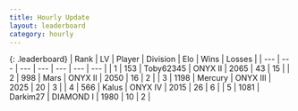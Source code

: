 ```yaml
---
title: Hourly Update
layout: leaderboard
category: hourly
---
```


{: .leaderboard}
| Rank | LV | Player | Division | Elo | Wins | Losses |
| --- | --- | --- | --- | --- | --- | --- |
| <span data-change="1">1</span> | 153 | <span title="ID: 303390">Toby62345</span> | ONYX II | <span data-change="35">2065</span> | <span data-change="4">43</span> | <span data-change="0">15</span> |
| <span data-change="-1">2</span> | 998 | <span title="ID: 651782">Mаrs</span> | ONYX II | <span data-change="0">2050</span> | <span data-change="0">16</span> | <span data-change="0">2</span> |
| <span data-change="0">3</span> | 1198 | <span title="ID: 692745">Mercury</span> | ONYX III | <span data-change="0">2025</span> | <span data-change="0">20</span> | <span data-change="0">3</span> |
| <span data-change="0">4</span> | 566 | <span title="ID: 487157">Kalus</span> | ONYX IV | <span data-change="0">2015</span> | <span data-change="0">26</span> | <span data-change="0">6</span> |
| <span data-change="0">5</span> | 1081 | <span title="ID: 694036">Darkim27</span> | DIAMOND I | <span data-change="-13">1980</span> | <span data-change="0">10</span> | <span data-change="1">2</span> |